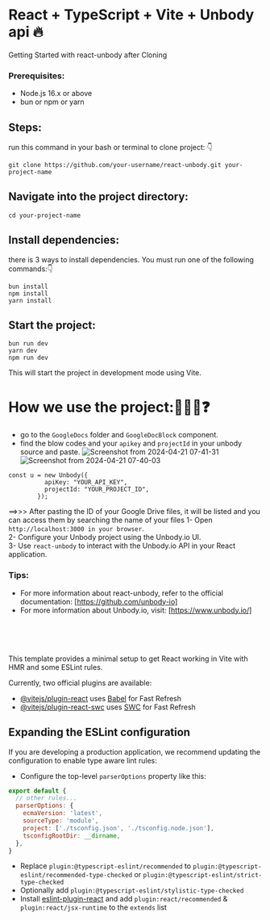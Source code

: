 # React + TypeScript + Vite + Unbody api 🔥

Getting Started with react-unbody after Cloning
 ### Prerequisites:
- Node.js 16.x or above
- bun or npm or yarn

## Steps:
run this command in your bash or terminal to clone project: 👇
``` 
git clone https://github.com/your-username/react-unbody.git your-project-name
```

## Navigate into the project directory:
``` 
cd your-project-name
```

## Install dependencies:
there is 3 ways to install dependencies. You must run one of the following commands:👇
```
bun install
npm install
yarn install
```

## Start the project:
```
bun run dev
yarn dev
npm run dev
```
This will start the project in development mode using Vite.

# How we use the project:🤔🤷‍♀️❓
- go to the `GoogleDocs` folder and `GoogleDocBlock` component.
- find the blow codes and your `apikey` and `projectId` in your unbody source and paste.
![Screenshot from 2024-04-21 07-41-31](https://github.com/Zarpoosh/Unbody-Project/assets/122268379/eeb318cf-d83a-4ae2-b408-0cbd372cee09)
![Screenshot from 2024-04-21 07-40-03](https://github.com/Zarpoosh/Unbody-Project/assets/122268379/f74e91be-2a1d-4569-a2c8-03198f434cd4)


```JS
const u = new Unbody({
          apiKey: "YOUR_API_KEY",
          projectId: "YOUR_PROJECT_ID",
        });
```

==>>> After pasting the ID of your Google Drive files, it will be listed and you can access them by searching the name of your files
1- Open `http://localhost:3000 in your browser`. 
<br>
2- Configure your Unbody project using the Unbody.io UI.<br>
3- Use `react-unbody` to interact with the Unbody.io API in your React application.

### Tips:
- For more information about react-unbody, refer to the official documentation: [https://github.com/unbody-io]
- For more information about Unbody.io, visit: [https://www.unbody.io/]

<br><br><br>

This template provides a minimal setup to get React working in Vite with HMR and some ESLint rules.

Currently, two official plugins are available:

- [@vitejs/plugin-react](https://github.com/vitejs/vite-plugin-react/blob/main/packages/plugin-react/README.md) uses [Babel](https://babeljs.io/) for Fast Refresh
- [@vitejs/plugin-react-swc](https://github.com/vitejs/vite-plugin-react-swc) uses [SWC](https://swc.rs/) for Fast Refresh

## Expanding the ESLint configuration

If you are developing a production application, we recommend updating the configuration to enable type aware lint rules:

- Configure the top-level `parserOptions` property like this:

```js
export default {
  // other rules...
  parserOptions: {
    ecmaVersion: 'latest',
    sourceType: 'module',
    project: ['./tsconfig.json', './tsconfig.node.json'],
    tsconfigRootDir: __dirname,
  },
}
```

- Replace `plugin:@typescript-eslint/recommended` to `plugin:@typescript-eslint/recommended-type-checked` or `plugin:@typescript-eslint/strict-type-checked`
- Optionally add `plugin:@typescript-eslint/stylistic-type-checked`
- Install [eslint-plugin-react](https://github.com/jsx-eslint/eslint-plugin-react) and add `plugin:react/recommended` & `plugin:react/jsx-runtime` to the `extends` list
